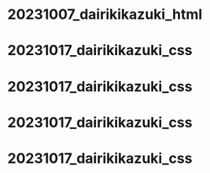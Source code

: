 # 20231007_dairikikazuki_html
# 20231017_dairikikazuki_css
# 20231017_dairikikazuki_css
# 20231017_dairikikazuki_css
# 20231017_dairikikazuki_css
